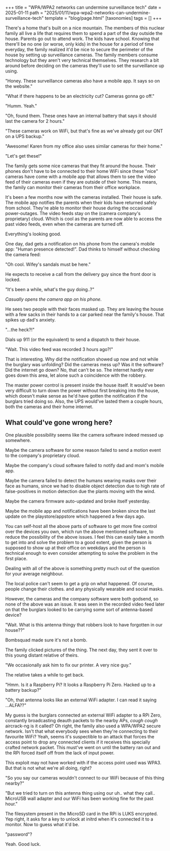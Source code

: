 +++
title = "WPA/WPA2 networks can undermine surveillance tech"
date = 2025-01-11
path = "2025/01/11/wpa-wpa2-networks-can-undermine-surveillance-tech"
template = "blog/page.html"
[taxonomies]
tags = []
+++

There's a home that's built on a nice mountain. The members of this nuclear family all live a life that
requires them to spend a part of the day outside the house. Parents go out to attend work. The kids have school.
Knowing that there'll be no one (or worse, only kids) in the house for a period of time everyday, the family
realized it'd be nice to secure the perimeter of the house by setting up surveillance cameras. The family members consume technology but they aren't very technical themselves. They research a bit around before deciding on
the cameras they'll use to set the surveillance up using.

"Honey. These surveillance cameras also have a mobile app. It says so on the website."

"What if there happens to be an electricity cut? Cameras gonna go off."

"Humm. Yeah."

"Oh, found them. These ones have an internal battery that says it should last the camera for 2 hours."

"These cameras work on WiFi, but that's fine as we've already got our ONT on a UPS backup."

"Awesome! Karen from my office also uses similar cameras for their home."

"Let's get these!"

The family gets some nice cameras that they fit around the house. Their phones don't have to be connected to
their home WiFi since these "nice" cameras have come with a mobile app that allows them to see the video feed
of their cameras even if they are outside of their home. This means, the family can monitor their cameras from
their office workplace.

It's been a few months now with the cameras installed. Their house is safe. The mobile app notifies the
parents when their kids have returned safely from school. They're able to monitor their house during the
occasional power-outages. The video feeds stay on the (camera company's proprietary) cloud. Which is cool
as the parents are now able to access the past video feeds, even when the cameras are turned off.

Everything's looking good.


One day, dad gets a notification on his phone from the camera's mobile app: "Human presence detected!".
Dad thinks to himself without checking the camera feed:

"Oh cool. Wifey's sandals must be here."

He expects to receive a call from the delivery guy since the front door is locked.

"It's been a while, what's the guy doing..?"

*Casually opens the camera app on his phone.*

He sees two people with their faces masked up. They are leaving the house with a few sacks in their hands
to a car parked near the family's house. That spikes up dad's anxiety.

"...the heck?!"

Dials up 911 (or the equivalent) to send a dispatch to their house.

"Wait. This video feed was recorded 3 hours ago?!"

That is interesting. Why did the notification showed up now and not while the burglary was unfolding? Did the
cameras mess up?
Was it the software? Did the internet go down? No, that can't be so. The internet hardly ever goes down
this area, let alone such a coincidence with the robbery.

The master power control is present inside the house itself. It would've been very difficult to turn down
the power without first breaking into the house, which doesn't make sense as he'd have gotten the
notification if the burglars tried doing so. Also, the UPS would've lasted them a couple hours, both the
cameras and their home internet.


## What could've gone wrong here?

One plausible possibility seems like the camera software indeed messed up somewhere.

Maybe the camera software for some reason failed to send a motion event to the company's proprietary cloud.

Maybe the company's cloud software failed to notify dad and mom's mobile app.

Maybe the camera failed to detect the humans wearing masks over their face as humans, since we had to
disable object detection due to high rate of false-positives in motion detection due the plants moving
with the wind.

Maybe the camera firmware auto-updated and broke itself yesterday.

Maybe the mobile app and notifications have been broken since the last update on the playstore/appstore
which happened a few days ago.


You can self-host all the above parts of software to get more fine control over the devices you own, which run
the above mentioned software, to reduce the possibility of the above issues. I feel this can easily take a
month to get into and solve the problem to a good extent, given the person is supposed to show up at their
office on weekdays and the person is technical enough to even consider attempting to solve the problem in
the first place.

Dealing with all of the above is something pretty much out of the question for your average neighbour.

The local police can't seem to get a grip on what happened. Of course, people change their clothes. and
any physically wearable and social masks.

However, the cameras and the company software were both godsend, so none of the above was an issue. It was
seen in the recorded video feed later on that the burglars looked to be carrying some sort of antenna-based
device?

"Wait. What is this antenna thingy that robbers look to have forgotten in our house??"

Bombsquad made sure it's not a bomb.

The family clicked pictures of the thing. The next day, they sent it over to this young distant relative of
theirs.

"We occasionally ask him to fix our printer. A very nice guy."

The relative takes a while to get back.

"Hmm. Is it a Raspberry Pi? It looks a Raspberry Pi Zero. Hacked up to a battery backup?"

"Oh, that antenna looks like an external WiFi adapter. I can read it saying ...ALFA??"

My guess is the burglars connected an external WiFi adapter to a RPi Zero, constantly broadcasting deauth
packets to the nearby APs, *cough cough* aircrack-ng is it called? Oh right, the family also used a WPA/WPA2
secure network. Isn't that what everybody sees when they're connecting to their favourite WiFi? Yeah, seems
it's suspectible to an attack that forces the access point to drop any connected clients if it receives this
specially crafted network packet. This must've went on until the battery ran out and the RPi forced itself
off from the lack of input power.

This exploit may not have worked with if the access point used was WPA3. But that is not what we're all doing,
right?

"So you say our cameras wouldn't connect to our WiFi because of this thing nearby?"

"But we tried to turn on this antenna thing using our uh.. what they call.. MicroUSB wall adapter and
our WiFi has been working fine for the past hour."

The filesystem present in the MicroSD card in the RPi is LUKS encrypted. Yep right, it asks for a key
to unlock at initrd when it's connected it to a monitor. Now to guess what it'd be.

"password"?

Yeah. Good luck.
